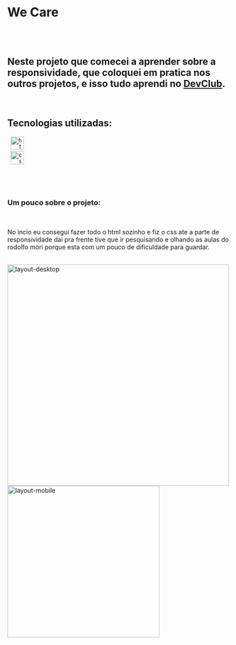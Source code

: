 <h1>We Care</h1>
<br>
<br>

<h2>
Neste projeto que comecei a aprender sobre a responsividade, 
que coloquei em pratica nos outros projetos, e isso tudo aprendi no 
<a href="https://rodolfomori.com.br/devclub">DevClub</a>.
</h2>
<br>

<h2>Tecnologias utilizadas:</h2>
<code> <img alt="html-logo" width="30px" height="30px" src="https://cdn.pixabay.com/photo/2017/08/05/11/16/logo-2582748_1280.png">
</code>
<code> <img alt="css-logo" width="30px" height="30px" src="https://w7.pngwing.com/pngs/696/424/png-transparent-logo-css-css3-thumbnail.png">
</code>
<br>
<br>
<br>

<h3>Um pouco sobre o projeto:</h3>
<br>
    <p>
  No incio eu consegui fazer todo o html sozinho e fiz o css ate a parte de responsividade dai pra frente tive que ir pesquisando e olhando as aulas do rodolfo mori porque esta com um pouco de dificuldade para guardar.
   <p>
<br> 
    
<img align="left" width="500px" alt="layout-desktop" src="https://github.com/gabrielalexsander18/We-care/blob/master/img/desktop.png?raw=true">

<img alt="layout-mobile" height="343px" src="https://github.com/gabrielalexsander18/We-care/blob/master/img/cell.png?raw=true">
